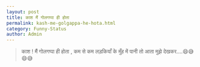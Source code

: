 ```yaml
---
layout: post
title: काश मैं गोलगप्पा ही होता
permalink: kash-me-golgappa-he-hota.html
category: Funny-Status
author: Admin
---
```

> काश ! मैं गोलगप्पा ही होता , कम से कम लड़कियाँ के मुँह में पानी तो आता मुझे देखकर….😄😅😄😅
